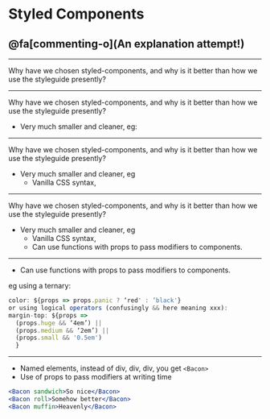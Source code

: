 # Styled Components

## @fa[commenting-o](An explanation attempt!)

---

Why have we chosen styled-components, and why is it better than how we use the styleguide presently?

---

Why have we chosen styled-components, and why is it better than how we use the styleguide presently?

* Very much smaller and cleaner, eg:

---

Why have we chosen styled-components, and why is it better than how we use the styleguide presently?

* Very much smaller and cleaner, eg
  * Vanilla CSS syntax,

---

Why have we chosen styled-components, and why is it better than how we use the styleguide presently?

* Very much smaller and cleaner, eg
  * Vanilla CSS syntax,
  * Can use functions with props to pass modifiers to components.

---

* Can use functions with props to pass modifiers to components.

eg using a ternary:

```jsx
color: ${props => props.panic ? ‘red' : ‘black'}
or using logical operators (confusingly && here meaning xxx):
margin-top: ${props => 
  (props.huge && ‘4em’) || 
  (props.medium && ‘2em’) || 
  (props.small && '0.5em') 
  }
```

---

* Named elements, instead of div, div, div, you get `<Bacon>`
* Use of props to pass modifiers at writing time

```jsx
<Bacon sandwich>So nice</Bacon>
<Bacon roll>Somehow better</Bacon>
<Bacon muffin>Heavenly</Bacon>
```